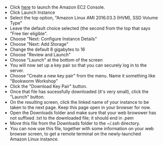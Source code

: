 * Click [here](https://console.aws.amazon.com/ec2/v2/home?region=us-east-1#) to launch the Amazon EC2 Console.
* Click Launch Instance
* Select the top option, "Amazon Linux AMI 2016.03.3 (HVM), SSD Volume Type"
* Leave the default choice selected (the second from the top that says "Free tier eligible".
* Choose "Next: Configure Instance Details"
* Choose "Next: Add Storage"
* Change the default 8 gigabytes to 16
* Choose "Review and Launch"
* Choose "Launch" at the bottom of the screen
* You will now set up a key pair so that you can securely log in to the server.
* Choose "Create a new key pair" from the menu. Name it something like "Bookworm Workshop"
* Click the "Download Key Pair" button.
* Once that file has sucessfully downloaded (it's very small), click the "Launch" button.
* On the resulting screen, click the linked name of your instance to be taken to the next page. Keep this page open in your browser for now.
* Open the Downloads folder and make sure that your web browswer has not suffixed .txt to the downloaded file; it should end in .pem
* Move this file from the Downloads folder to the ~/.ssh directory. 
* You can now use this file, together with some information on your web browser screen, to get a remote terminal on the newly-launched Amazon Linux instance.
